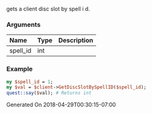 gets a client disc slot by spell i d.
### Arguments
**Name**|**Type**|**Description**
:---|:---|:---
spell_id|int|

### Example

```perl
my $spell_id = 1;
my $val = $client->GetDiscSlotBySpellID($spell_id);
quest::say($val); # Returns int
```


Generated On 2018-04-29T00:30:15-07:00